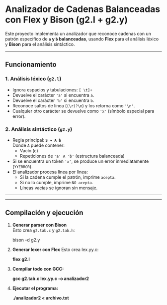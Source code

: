 
# Analizador de Cadenas Balanceadas con Flex y Bison (g2.l + g2.y)

Este proyecto implementa un analizador que reconoce cadenas con un patrón específico de **`a` y `b` balanceadas**, usando **Flex** para el análisis léxico y **Bison** para el análisis sintáctico.

---

## Funcionamiento

### 1. Análisis léxico (`g2.l`)
- Ignora espacios y tabulaciones: `[ \t]+`
- Devuelve el carácter `'a'` si encuentra `a`.
- Devuelve el carácter `'b'` si encuentra `b`.
- Reconoce saltos de línea (`(\r)?\n`) y los retorna como `'\n'`.
- Cualquier otro carácter se devuelve como `'x'` (símbolo especial para error).

### 2. Análisis sintáctico (`g2.y`)
- Regla principal: **`S → A b`**  
  Donde `A` puede contener:
  - Vacío (ε)
  - Repeticiones de `'a' A 'b'` (estructura balanceada)
- Si se encuentra un token `'x'`, se produce un error inmediatamente (`YYERROR`).
- El analizador procesa línea por línea:
  - Si la cadena cumple el patrón, imprime `acepta`.
  - Si no lo cumple, imprime `NO acepta`.
  - Líneas vacías se ignoran sin mensaje.

---


---

## Compilación y ejecución

1. **Generar parser con Bison**  
   Esto crea `g2.tab.c` y `g2.tab.h`:
  
   bison -d g2.y
2. **Generar lexer con Flex**
   Esto crea lex.yy.c:


   **flex g2.l**
3. **Compilar todo con GCC:**

   **gcc g2.tab.c lex.yy.c -o analizador2**
4. **Ejecutar el programa:**
   
   **./analizador2 < archivo.txt**

